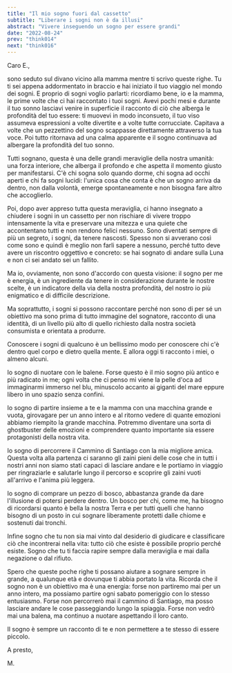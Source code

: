 ```yaml
---
title: "Il mio sogno fuori dal cassetto"
subtitle: "Liberare i sogni non è da illusi"
abstract: "Vivere inseguendo un sogno per essere grandi"
date: "2022-08-24"
prev: "think014"
next: "think016"
---
```


Caro E.,

sono seduto sul divano vicino alla mamma mentre ti scrivo queste righe. Tu ti sei appena addormentato in braccio e hai iniziato il tuo viaggio nel mondo dei sogni. E proprio di sogni voglio parlarti: ricordiamo bene, io e la mamma, le prime volte che ci hai raccontato i tuoi sogni. Avevi pochi mesi e durante il tuo sonno lasciavi venire in superficie il racconto di ciò che alberga le profondità del tuo essere: ti muovevi in modo inconsueto, il tuo viso assumeva espressioni a volte divertite e a volte tutte corrucciate. Capitava a volte che un pezzettino del sogno scappasse direttamente attraverso la tua voce. Poi tutto ritornava ad una calma apparente e il sogno continuava ad albergare la profondità del tuo sonno.

Tutti sognano, questa è una delle grandi meraviglie della nostra umanità: una forza interiore, che alberga il profondo e che aspetta il momento giusto per manifestarsi. C'è chi sogna solo quando dorme, chi sogna ad occhi aperti e chi fa sogni lucidi: l'unica cosa che conta è che un sogno arriva da dentro, non dalla volontà, emerge spontaneamente e non bisogna fare altro che accoglierlo.

Poi, dopo aver appreso tutta questa meraviglia, ci hanno insegnato a chiudere i sogni in un cassetto per non rischiare di vivere troppo intensamente la vita e preservare una  mitezza e una quiete che accontentano tutti e non rendono felici nessuno. Sono diventati sempre di più un segreto, i sogni, da tenere nascosti. Spesso non si avverano così come sono e quindi è meglio non farli sapere a nessuno, perché tutto deve avere un riscontro oggettivo e concreto: se hai sognato di andare sulla Luna e non ci sei andato sei un fallito.

Ma io, ovviamente, non sono d'accordo con questa visione: il sogno per me è energia, è un ingrediente da tenere in considerazione durante le nostre scelte, è un indicatore della via della nostra profondità, del nostro io più enigmatico e di difficile descrizione.

Ma soprattutto, i sogni si possono raccontare perché non sono di per sé un obiettivo ma sono prima di tutto immagine del sognatore, racconto di una identità, di un livello più alto di quello richiesto dalla nostra società consumista e orientata a produrre.

Conoscere i sogni di qualcuno è un bellissimo modo per conoscere chi c'è dentro quel corpo e dietro quella mente. E allora oggi ti racconto i miei, o almeno alcuni.

Io sogno di nuotare con le balene. Forse questo è il mio sogno più antico e più radicato in me; ogni volta che ci penso mi viene la pelle d'oca ad immaginarmi immerso nel blu, minuscolo accanto ai giganti del mare eppure libero in uno spazio senza confini.

Io sogno di partire insieme a te e la mamma con una macchina grande e vuota, girovagare per un anno intero e al ritorno vedere di quante emozioni abbiamo riempito la grande macchina. Potremmo diventare una sorta di ghostbuster delle emozioni e comprendere quanto importante sia essere protagonisti della nostra vita.

Io sogno di percorrere il Cammino di Santiago con la mia migliore amica. Questa volta alla partenza ci saranno gli zaini pieni delle cose che in tutti i nostri anni non siamo stati capaci di lasciare andare e le portiamo in viaggio per ringraziarle e salutarle lungo il percorso e scoprire gli zaini vuoti all'arrivo e l'anima più leggera.

Io sogno di comprare un pezzo di bosco, abbastanza grande da dare l'illusione di potersi perdere dentro. Un bosco per chi, come me, ha bisogno di ricordarsi quanto è bella la nostra Terra e per tutti quelli che hanno bisogno di un posto in cui sognare liberamente protetti dalle chiome e sostenuti dai tronchi.

Infine sogno che tu non sia mai vinto dal desiderio di giudicare e classificare ciò che incontrerai nella vita: tutto ciò che esiste è possibile proprio perché esiste. Sogno che tu ti faccia rapire sempre dalla meraviglia e mai dalla negazione o dal rifiuto.

Spero che queste poche righe ti possano aiutare a sognare sempre in grande, a qualunque età e dovunque ti abbia portato la vita. Ricorda che il sogno non è un obiettivo ma è una energia: forse non partiremo mai per un anno intero, ma possiamo partire ogni sabato pomeriggio con lo stesso entusiasmo. Forse non percorrerò mai il cammino di Santiago, ma posso lasciare andare le cose passeggiando lungo la spiaggia.  Forse non vedrò mai una balena, ma continuo a nuotare aspettando il loro canto. 

Il sogno è sempre un racconto di te e non permettere a te stesso di essere piccolo.

A presto,

M.
